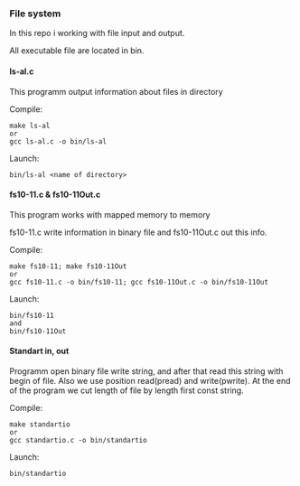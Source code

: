 ### File system

In this repo i working with file input and output.

All executable file are located in bin.

#### ls-al.c

This programm output information about files in directory

Compile: 

    make ls-al
    or
    gcc ls-al.c -o bin/ls-al

Launch: 

    bin/ls-al <name of directory>

#### fs10-11.c & fs10-11Out.c

This program works with mapped memory to memory

fs10-11.c write information in binary file and fs10-11Out.c out this info.

Compile: 

    make fs10-11; make fs10-11Out
    or
    gcc fs10-11.c -o bin/fs10-11; gcc fs10-11Out.c -o bin/fs10-11Out

Launch: 

    bin/fs10-11
    and 
    bin/fs10-11Out


#### Standart in, out

Programm open binary file write string, and after that read this string with begin of file. Also we use position read(pread) and write(pwrite).
At the end of the program we cut length of file by length first const string.

Compile: 

    make standartio
    or
    gcc standartio.c -o bin/standartio

Launch: 

    bin/standartio